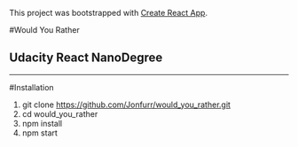 This project was bootstrapped with [Create React App](https://github.com/facebookincubator/create-react-app).

#Would You Rather
## Udacity React NanoDegree
---
#Installation
1. git clone https://github.com/Jonfurr/would_you_rather.git
2. cd would_you_rather
3. npm install
4. npm start